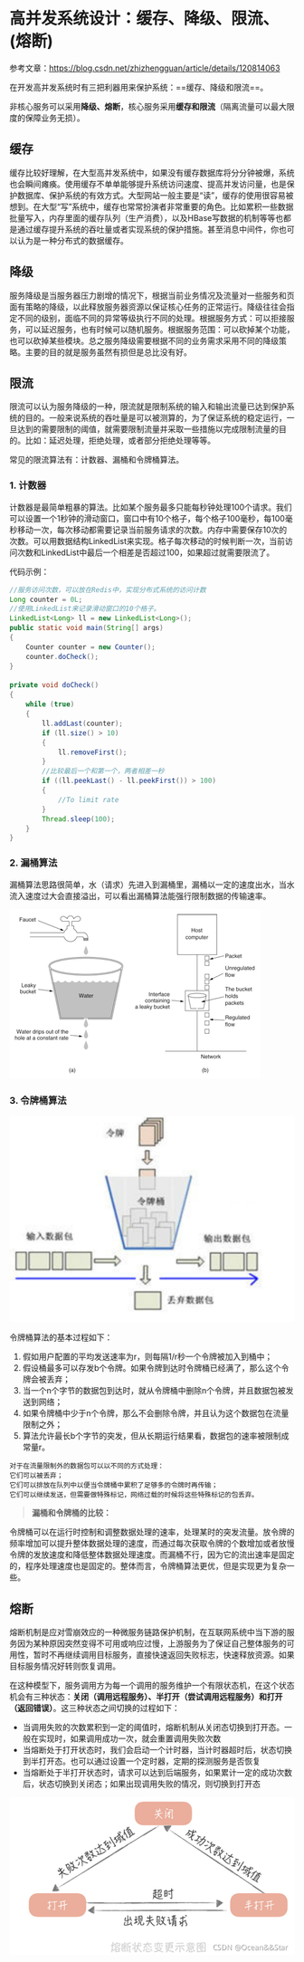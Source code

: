 # 高并发系统设计：缓存、降级、限流、(熔断)

参考文章：https://blog.csdn.net/zhizhengguan/article/details/120814063

在开发高并发系统时有三把利器用来保护系统：==缓存、降级和限流==。

非核心服务可以采用**降级、熔断**，核心服务采用**缓存和限流**（隔离流量可以最大限度的保障业务无损）。

## **缓存**

缓存比较好理解，在大型高并发系统中，如果没有缓存数据库将分分钟被爆，系统也会瞬间瘫痪。使用缓存不单单能够提升系统访问速度、提高并发访问量，也是保护数据库、保护系统的有效方式。大型网站一般主要是“读”，缓存的使用很容易被想到。在大型“写”系统中，缓存也常常扮演者非常重要的角色。比如累积一些数据批量写入，内存里面的缓存队列（生产消费），以及HBase写数据的机制等等也都是通过缓存提升系统的吞吐量或者实现系统的保护措施。甚至消息中间件，你也可以认为是一种分布式的数据缓存。



## **降级**

服务降级是当服务器压力剧增的情况下，根据当前业务情况及流量对一些服务和页面有策略的降级，以此释放服务器资源以保证核心任务的正常运行。降级往往会指定不同的级别，面临不同的异常等级执行不同的处理。根据服务方式：可以拒接服务，可以延迟服务，也有时候可以随机服务。根据服务范围：可以砍掉某个功能，也可以砍掉某些模块。总之服务降级需要根据不同的业务需求采用不同的降级策略。主要的目的就是服务虽然有损但是总比没有好。



## **限流**

限流可以认为服务降级的一种，限流就是限制系统的输入和输出流量已达到保护系统的目的。一般来说系统的吞吐量是可以被测算的，为了保证系统的稳定运行，一旦达到的需要限制的阈值，就需要限制流量并采取一些措施以完成限制流量的目的。比如：延迟处理，拒绝处理，或者部分拒绝处理等等。

常见的限流算法有：计数器、漏桶和令牌桶算法。

[公众号文章-限流算法实践]: https://mp.weixin.qq.com/s/7zfdbf26aWX5Bma5F_lZAQ

### 1. 计数器

计数器是最简单粗暴的算法。比如某个服务最多只能每秒钟处理100个请求。我们可以设置一个1秒钟的滑动窗口，窗口中有10个格子，每个格子100毫秒，每100毫秒移动一次，每次移动都需要记录当前服务请求的次数。内存中需要保存10次的次数。可以用数据结构LinkedList来实现。格子每次移动的时候判断一次，当前访问次数和LinkedList中最后一个相差是否超过100，如果超过就需要限流了。

代码示例：

```java
//服务访问次数，可以放在Redis中，实现分布式系统的访问计数
Long counter = 0L;
//使用LinkedList来记录滑动窗口的10个格子。
LinkedList<Long> ll = new LinkedList<Long>();
public static void main(String[] args)
{
    Counter counter = new Counter();
    counter.doCheck();
}

private void doCheck()
{
    while (true)
    {
        ll.addLast(counter);
        if (ll.size() > 10)
        {
            ll.removeFirst();
        }
        //比较最后一个和第一个，两者相差一秒
        if ((ll.peekLast() - ll.peekFirst()) > 100)
        {
            //To limit rate
        }
        Thread.sleep(100);
    }
}
```

### 2. 漏桶算法

漏桶算法思路很简单，水（请求）先进入到漏桶里，漏桶以一定的速度出水，当水流入速度过大会直接溢出，可以看出漏桶算法能强行限制数据的传输速率。

![img](../image/高并发系统设计：降级、熔断、限流/081225378155003.png)

### 3. 令牌桶算法

![截屏2023-03-30 11.01.50](../image/高并发系统设计：降级、熔断、限流/截屏2023-03-30%2011.01.50.png)

令牌桶算法的基本过程如下：

1. 假如用户配置的平均发送速率为r，则每隔1/r秒一个令牌被加入到桶中；
2. 假设桶最多可以存发b个令牌。如果令牌到达时令牌桶已经满了，那么这个令牌会被丢弃；
3. 当一个n个字节的数据包到达时，就从令牌桶中删除n个令牌，并且数据包被发送到网络；
4. 如果令牌桶中少于n个令牌，那么不会删除令牌，并且认为这个数据包在流量限制之外；
5. 算法允许最长b个字节的突发，但从长期运行结果看，数据包的速率被限制成常量r。

```text
对于在流量限制外的数据包可以以不同的方式处理：
它们可以被丢弃；
它们可以排放在队列中以便当令牌桶中累积了足够多的令牌时再传输；
它们可以继续发送，但需要做特殊标记，网络过载的时候将这些特殊标记的包丢弃。
```

> **漏桶和令牌桶的比较：**

令牌桶可以在运行时控制和调整数据处理的速率，处理某时的突发流量。放令牌的频率增加可以提升整体数据处理的速度，而通过每次获取令牌的个数增加或者放慢令牌的发放速度和降低整体数据处理速度。而漏桶不行，因为它的流出速率是固定的，程序处理速度也是固定的。整体而言，令牌桶算法更优，但是实现更为复杂一些。



## 熔断

熔断机制是应对雪崩效应的一种微服务链路保护机制，在互联网系统中当下游的服务因为某种原因突然变得不可用或响应过慢，上游服务为了保证自己整体服务的可用性，暂时不再继续调用目标服务，直接快速返回失败标志，快速释放资源。如果目标服务情况好转则恢复调用。

在这种模型下，服务调用方为每一个调用的服务维护一个有限状态机，在这个状态机会有三种状态：**关闭（调用远程服务）、半打开（尝试调用远程服务）和打开（返回错误）**。这三种状态之间切换的过程如下：

- 当调用失败的次数累积到一定的阈值时，熔断机制从关闭态切换到打开态。一般在实现时，如果调用成功一次，就会重置调用失败次数
- 当熔断处于打开状态时，我们会启动一个计时器，当计时器超时后，状态切换到半打开态。也可以通过设置一个定时器，定期的探测服务是否恢复
- 当熔断处于半打开状态时，请求可以达到后端服务，如果累计一定的成功次数后，状态切换到关闭态；如果出现调用失败的情况，则切换到打开态

![在这里插入图片描述](../image/高并发系统设计：降级、熔断、限流/watermark,type_ZHJvaWRzYW5zZmFsbGJhY2s,shadow_50,text_Q1NETiBAT2NlYW4mJlN0YXI=,size_19,color_FFFFFF,t_70,g_se,x_16.png)